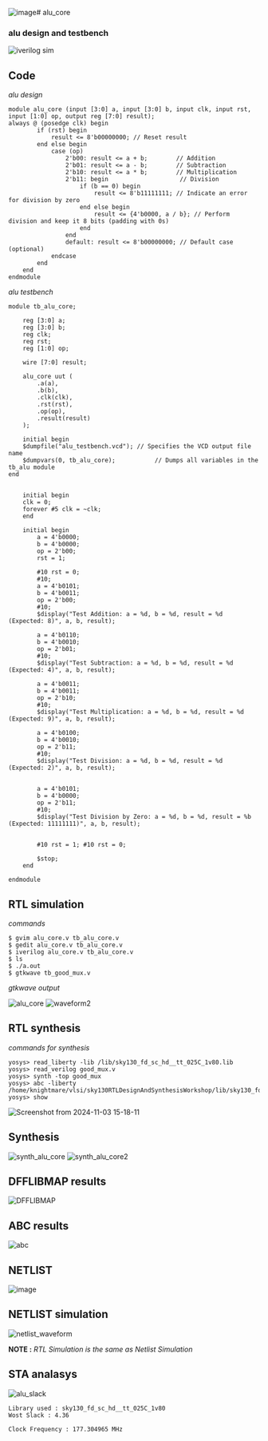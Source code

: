 ![image](https://github.com/user-attachments/assets/b72a069d-06af-42a5-be9e-4efc89659d66)# alu_core

### alu design and testbench

![iverilog sim](https://user-images.githubusercontent.com/112769624/236661360-f3b70813-89fc-41de-87fb-a54129a675ae.png)

## Code
*alu design*
```
module alu_core (input [3:0] a, input [3:0] b, input clk, input rst, input [1:0] op, output reg [7:0] result);
always @ (posedge clk) begin 
        if (rst) begin
            result <= 8'b00000000; // Reset result
        end else begin
            case (op)
                2'b00: result <= a + b;        // Addition
                2'b01: result <= a - b;        // Subtraction
                2'b10: result <= a * b;        // Multiplication
                2'b11: begin                    // Division
                    if (b == 0) begin
                        result <= 8'b11111111; // Indicate an error for division by zero
                    end else begin
                        result <= {4'b0000, a / b}; // Perform division and keep it 8 bits (padding with 0s)
                    end
                end
                default: result <= 8'b00000000; // Default case (optional)
            endcase
        end
    end 
endmodule
```
*alu testbench*
```
module tb_alu_core;

    reg [3:0] a;
    reg [3:0] b;
    reg clk;
    reg rst;
    reg [1:0] op;

    wire [7:0] result;

    alu_core uut (
        .a(a),
        .b(b),
        .clk(clk),
        .rst(rst),
        .op(op),
        .result(result)
    );
    
    initial begin
    $dumpfile("alu_testbench.vcd"); // Specifies the VCD output file name
    $dumpvars(0, tb_alu_core);           // Dumps all variables in the tb_alu module
end

    
    initial begin
    clk = 0;
    forever #5 clk = ~clk;
    end
    
    initial begin
        a = 4'b0000;
        b = 4'b0000;
        op = 2'b00;
        rst = 1;
        
        #10 rst = 0;        
        #10;
        a = 4'b0101;  
        b = 4'b0011;  
        op = 2'b00; 
        #10;
        $display("Test Addition: a = %d, b = %d, result = %d (Expected: 8)", a, b, result);
        
        a = 4'b0110;  
        b = 4'b0010;  
        op = 2'b01;  
        #10;
        $display("Test Subtraction: a = %d, b = %d, result = %d (Expected: 4)", a, b, result);
        
        a = 4'b0011;  
        b = 4'b0011;  
        op = 2'b10;   
        #10;
        $display("Test Multiplication: a = %d, b = %d, result = %d (Expected: 9)", a, b, result);
       
        a = 4'b0100;  
        b = 4'b0010;  
        op = 2'b11;   
        #10;
        $display("Test Division: a = %d, b = %d, result = %d (Expected: 2)", a, b, result);

       
        a = 4'b0101;  
        b = 4'b0000;  
        op = 2'b11;   
        #10;
        $display("Test Division by Zero: a = %d, b = %d, result = %b (Expected: 11111111)", a, b, result);

        
        #10 rst = 1; #10 rst = 0;
        
        $stop;
    end

endmodule
```
## RTL simulation 
*commands*
```
$ gvim alu_core.v tb_alu_core.v
$ gedit alu_core.v tb_alu_core.v
$ iverilog alu_core.v tb_alu_core.v
$ ls
$ ./a.out
$ gtkwave tb_good_mux.v

```
*gtkwave output*

![alu_core](https://github.com/user-attachments/assets/d022835e-0424-4f7c-8d23-47c276a19cbc)
![waveform2](https://github.com/user-attachments/assets/875cfd15-d9da-4c3a-b7fc-05404892669e)

## RTL synthesis

*commands for synthesis*

```
yosys> read_liberty -lib /lib/sky130_fd_sc_hd__tt_025C_1v80.lib
yosys> read_verilog good_mux.v
yosys> synth -top good_mux 
yosys> abc -liberty /home/knightmare/vlsi/sky130RTLDesignAndSynthesisWorkshop/lib/sky130_fd_sc_hd__tt_025C_1v80.lib
yosys> show
```
![Screenshot from 2024-11-03 15-18-11](https://github.com/user-attachments/assets/1d37d0f8-e438-4d9c-9451-97f5a64a2760)

## Synthesis

![synth_alu_core](https://github.com/user-attachments/assets/77554b91-3fed-42ff-afa8-fd74be1583f4)
![synth_alu_core2](https://github.com/user-attachments/assets/6da214a6-ad29-42a7-b695-2eb7fa7ba0d2)

## DFFLIBMAP results

![DFFLIBMAP](https://github.com/user-attachments/assets/9df4d689-3633-4952-b302-0bda301549a6)

## ABC results 

![abc](https://github.com/user-attachments/assets/4a4fdabf-f408-4cde-915c-8ebfaedbe782)

## NETLIST

![image](https://github.com/user-attachments/assets/3a9d78c6-37dc-4843-95ec-70ca3b73472a)

## NETLIST simulation 

![netlist_waveform](https://github.com/user-attachments/assets/32611589-d62f-4cce-bf54-c40da20237e1)

**NOTE :** _RTL Simulation is the same as Netlist Simulation_

## STA analasys

![alu_slack](https://github.com/user-attachments/assets/2aaa5b32-5558-4ea1-aea8-621e1c4be368)

~~~
Library used : sky130_fd_sc_hd__tt_025C_1v80
Wost Slack : 4.36

Clock Frequency : 177.304965 MHz
~~~



